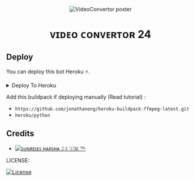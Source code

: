 <p align="center">
  <img src="https://graph.org/file/ef1fae45c886e58f47713.jpg" alt="VideoConvertor poster">
</p>
<h1 align="center">
  <b>ᴠɪᴅᴇᴏ ᴄᴏɴᴠᴇʀᴛᴏʀ 24</b>
</h1>

## Deploy
You can deploy this bot Heroku ⚡.

<details><summary>Deploy To Heroku</summary>
<p>
<br>
<a href="https://heroku.com/deploy?template=https://github.com/Aluval/VIDEOCONVERTER24BOT-">
  <img src="https://www.herokucdn.com/deploy/button.svg" alt="Deploy To Heroku">
</a>
</p>
</details>

Add this buildpack if deploying manually (Read tutorial) : 
- `https://github.com/jonathanong/heroku-buildpack-ffmpeg-latest.git`
- `heroku/python`

## Credits 
* [![ꜱᴜɴʀɪꜱᴇꜱ ʜᴀʀꜱʜᴀ 𝟸𝟺 🇮🇳 ᵀᴱᴸ](https://img.shields.io/static/v1?label=𝐒𝐔𝐍𝐑𝐈𝐒𝐄𝐒𝐇𝐀𝐑𝐒𝐇𝐀𝟐𝟒🇮🇳&message=devs&color=critical)](https://telegram.dog/Sunrises_24)

LICENSE:

[![License](https://www.gnu.org/graphics/gplv3-127x51.png)](LICENSE)

